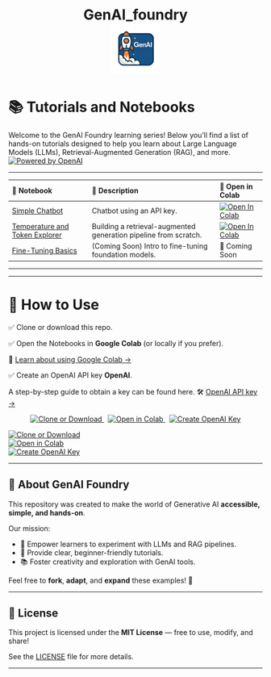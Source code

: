 <h1 align="center">
  GenAI_foundry
  <br>
  <img src="images/genai.png" alt="GenAI Badge" width="100">



# 📚 Tutorials and Notebooks

Welcome to the GenAI Foundry learning series!   Below you’ll find a list of hands-on tutorials designed to help you learn about Large Language Models (LLMs), Retrieval-Augmented Generation (RAG), and more. [![Powered by OpenAI](https://img.shields.io/badge/Powered_by-OpenAI-blue?logo=openai)](https://openai.com/)

---

| 📓 Notebook | 📝 Description | 🚀 Open in Colab |
|:-----------|:---------------|:----------------|
| [Simple Chatbot](notebooks/simple_chatbot.ipynb) | Chatbot using an API key. | [![Open In Colab](https://colab.research.google.com/assets/colab-badge.svg)](https://colab.research.google.com/drive/1k5VtEDxf7fYaeV_-fVezyJMaTvPi8P_q?usp=drive_link) |
| [Temperature and Token Explorer](notebooks/OpenAI_Temperature_Token.ipynb) | Building a retrieval-augmented generation pipeline from scratch. | [![Open In Colab](https://colab.research.google.com/assets/colab-badge.svg)](https://colab.research.google.com/drive/1nf4tB7OiVDmhc8Ubcjm5D0-TvzBR03M9) |
| [Fine-Tuning Basics](notebooks/fine_tuning_basics.ipynb) | (Coming Soon) Intro to fine-tuning foundation models. | 🚧 Coming Soon |


---

---

# 📝 How to Use

✅ Clone or download this repo.  

✅ Open the Notebooks in **Google Colab** (or locally if you prefer). 

 📖 [Learn about using Google Colab →](docs/collab_notes.md)

✅ Create an OpenAI API key **OpenAI**.

A step-by-step guide to obtain a key can be found here.
 🛠 [OpenAI API key →](docs/openai.md)



 <p align="center">
  <a href="https://github.com/dlwhyte/GenAI_foundry">
    <img src="https://img.shields.io/badge/Clone_or_Download-Repo-6A5ACD?style=for-the-badge&logo=github&logoColor=white" alt="Clone or Download">
  </a>
  &nbsp;
  <a href="https://colab.research.google.com/github/dlwhyte/GenAI_foundry">
    <img src="https://img.shields.io/badge/Open_in-Google_Colab-F9AB00?style=for-the-badge&logo=googlecolab&logoColor=black" alt="Open in Colab">
  </a>
  &nbsp;
  <a href="https://platform.openai.com/signup">
    <img src="https://img.shields.io/badge/Create_OpenAI-API_Key-5A3EBA?style=for-the-badge&logo=openai&logoColor=white" alt="Create OpenAI Key">
  </a>
</p>



<a href="https://github.com/dlwhyte/GenAI_foundry">
  <img src="https://img.shields.io/badge/Clone_or_Download-Repo-6A5ACD?style=for-the-badge&logo=github&logoColor=white" alt="Clone or Download">
</a>

<br>

<a href="https://colab.research.google.com/github/dlwhyte/GenAI_foundry">
  <img src="https://img.shields.io/badge/Open_in-Google_Colab-F9AB00?style=for-the-badge&logo=googlecolab&logoColor=black" alt="Open in Colab">
</a>

<br>

<a href="https://platform.openai.com/signup">
  <img src="https://img.shields.io/badge/Create_OpenAI-API_Key-5A3EBA?style=for-the-badge&logo=openai&logoColor=white" alt="Create OpenAI Key">
</a>


---

## 📢 About GenAI Foundry

This repository was created to make the world of Generative AI **accessible, simple, and hands-on**.

Our mission:
- 🚀 Empower learners to experiment with LLMs and RAG pipelines.
- 🧠 Provide clear, beginner-friendly tutorials.
- 📚 Foster creativity and exploration with GenAI tools.

Feel free to **fork**, **adapt**, and **expand** these examples! 🎯

---

## 📝 License

This project is licensed under the **MIT License** — free to use, modify, and share!

See the [LICENSE](LICENSE) file for more details.

---

